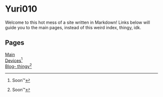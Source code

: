 # Yuri010
Welcome to this hot mess of a site written in Markdown!
Links below will guide you to the main pages, instead of this weird index, thingy, idk.

## Pages
[Main](https://yuri010.github.io/main)\
[Devices](https://yuri010.github.io/devices)[^1]\
[Blog- thingy](https://yuri010.github.io/posts)[^1]

[^1]: Soon™
